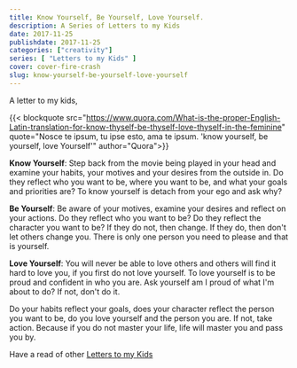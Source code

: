 ```yaml
---
title: Know Yourself, Be Yourself, Love Yourself.
description: A Series of Letters to my Kids
date: 2017-11-25
publishdate: 2017-11-25
categories: ["creativity"]
series: [ "Letters to my Kids" ]
cover: cover-fire-crash
slug: know-yourself-be-yourself-love-yourself
---
```


A letter to my kids,

{{< blockquote src="https://www.quora.com/What-is-the-proper-English-Latin-translation-for-know-thyself-be-thyself-love-thyself-in-the-feminine" quote="Nosce te ipsum, tu ipse esto, ama te ipsum. 'know yourself, be yourself, love Yourself'" author="Quora">}}

__Know Yourself__: Step back from the movie being played in your head and examine your habits, your motives and your desires from the outside in. Do they reflect who you want to be, where you want to be, and what your goals and priorities are?  To know yourself is detach from your ego and ask why?

__Be Yourself__: Be aware of your motives, examine your desires and reflect on your actions. Do they reflect who you want to be? Do they reflect the character you want to be? If they do not, then change. If they do, then don't let others change you. There is only one person you need to please and that is yourself.

__Love Yourself__: You will never be able to love others and others will find it hard to love you, if you first do not love yourself. To love yourself is to be proud and confident in who you are. Ask yourself am I proud of what I'm about to do? If not, don't do it.

Do your habits reflect your goals, does your character reflect the person you want to be, do you love yourself and the person you are.  If not, take action. Because if you do not master your life, life will master you and pass you by.

Have a read of other [Letters to my Kids](/series/letters-to-my-kids)